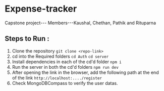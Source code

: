 # Expense-tracker
Capstone project--- Members---Kaushal, Chethan, Pathik and Rituparna

## Steps to Run :
1. Clone the repository
`git clone <repo-link>`
2. cd into the Required folders
`cd Auth`
`cd server`
3. Install dependencies in each of the cd'd folder
`npm i`
4. Run the server in both the cd'd folders
`npm run dev`
5. After opening the link in the browser, add the following path at the end of the link
`http://localhost:..../register`
6. Check MongoDBCompass to verify the user datas.
